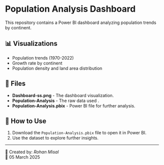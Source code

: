 


# Population Analysis Dashboard

This repository contains a Power BI dashboard analyzing population trends by continent.

## 📊 Visualizations
- Population trends (1970-2022)
- Growth rate by continent
- Population density and land area distribution

## 📂 Files
- **Dashboard-ss.png** - The dashboard visualization.
- **Population-Analysis** - The raw data used .
- **Population-Analysis.pbix** - Power BI file for further analysis.

## 📌 How to Use
1. Download the `Population-Analysis.pbix` file to open it in Power BI.
2. Use the dataset to explore further insights.

---
📌 Created by: *Rohan Misal*  
📅 05 March 2025

